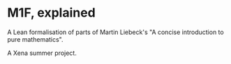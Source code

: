 # M1F, explained

A Lean formalisation of parts of Martin Liebeck's "A concise introduction to pure mathematics".

A Xena summer project.
